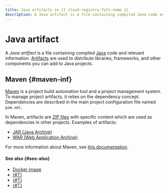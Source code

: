 ```yaml
---
title: Java artifacts in {{ cloud-registry-full-name }}
description: A Java artifact is a file containing compiled Java code and relevant information. Artifacts are used to distribute libraries, frameworks, and other components you can add to Java projects.
---
```


# Java artifact

A _Java artifact_ is a file containing compiled [Java](https://en.wikipedia.org/wiki/Java_(programming_language)) code and relevant information. [Artifacts](artifacts.md) are used to distribute libraries, frameworks, and other components you can add to Java projects.

## Maven {#maven-inf}

[Maven](https://maven.apache.org/) is a project build automation tool and a project management system. To manage project artifacts, it relies on the dependency concept. Dependencies are described in the main project configuration file named `pom.xml`.

In Maven, artifacts are [ZIP files](https://en.wikipedia.org/wiki/ZIP_(file_format)) with specific content which are used as dependencies in other projects. Examples of artifacts: 
* [JAR (Java Archive)](https://en.wikipedia.org/wiki/JAR_(file_format))
* [WAR (Web Application Archive)](https://en.wikipedia.org/wiki/WAR_(file_format)).

For more information about Maven, see [this documentation](https://maven.apache.org/guides/index.html).

#### See also {#see-also}

* [Docker image](./docker-image.md)
* [{#T}](./art-nodejs.md)
* [{#T}](./art-nuget.md)
* [{#T}](./art-python.md)
